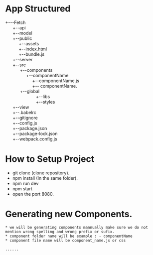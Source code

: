 # App Structured 
  +---Fetch<bR>
  &nbsp;&nbsp;&nbsp;&nbsp;&nbsp;&nbsp;+--api<bR>
  &nbsp;&nbsp;&nbsp;&nbsp;&nbsp;&nbsp;+--model<bR>
  &nbsp;&nbsp;&nbsp;&nbsp;&nbsp;&nbsp;+--public<bR>
  &nbsp;&nbsp;&nbsp;&nbsp;&nbsp;&nbsp;&nbsp;&nbsp;&nbsp;&nbsp;&nbsp;+--assets<bR>
  &nbsp;&nbsp;&nbsp;&nbsp;&nbsp;&nbsp;&nbsp;&nbsp;&nbsp;&nbsp;&nbsp;+--index.html<br>
  &nbsp;&nbsp;&nbsp;&nbsp;&nbsp;&nbsp;&nbsp;&nbsp;&nbsp;&nbsp;&nbsp;+--bundle.js<br>
  &nbsp;&nbsp;&nbsp;&nbsp;&nbsp;&nbsp;+--server<br>
  &nbsp;&nbsp;&nbsp;&nbsp;&nbsp;&nbsp;+--src<br>
  &nbsp;&nbsp;&nbsp;&nbsp;&nbsp;&nbsp;&nbsp;&nbsp;&nbsp;&nbsp;&nbsp;&nbsp;+--components<br>
  &nbsp;&nbsp;&nbsp;&nbsp;&nbsp;&nbsp;&nbsp;&nbsp;&nbsp;&nbsp;&nbsp;&nbsp;&nbsp;&nbsp;&nbsp;&nbsp;&nbsp;+--componentName<bR>
  &nbsp;&nbsp;&nbsp;&nbsp;&nbsp;&nbsp;&nbsp;&nbsp;&nbsp;&nbsp;&nbsp;&nbsp;&nbsp;&nbsp;&nbsp;&nbsp;&nbsp;&nbsp;&nbsp;&nbsp;&nbsp;&nbsp;+--componentName.js<br>
  &nbsp;&nbsp;&nbsp;&nbsp;&nbsp;&nbsp;&nbsp;&nbsp;&nbsp;&nbsp;&nbsp;&nbsp;&nbsp;&nbsp;&nbsp;&nbsp;&nbsp;&nbsp;&nbsp;&nbsp;&nbsp;&nbsp;+--   componentName.<br>
   &nbsp;&nbsp;&nbsp;&nbsp;&nbsp;&nbsp;&nbsp;&nbsp;&nbsp;&nbsp;&nbsp;&nbsp;+--global<br>
   &nbsp;&nbsp;&nbsp;&nbsp;&nbsp;&nbsp;&nbsp;&nbsp;&nbsp;&nbsp;&nbsp;&nbsp;      &nbsp;&nbsp;&nbsp;&nbsp;&nbsp;&nbsp;&nbsp;&nbsp;&nbsp;&nbsp;&nbsp;&nbsp;+--libs<br>
 &nbsp;&nbsp;&nbsp;&nbsp;&nbsp;&nbsp;&nbsp;&nbsp;&nbsp;&nbsp;&nbsp;&nbsp; &nbsp;&nbsp;&nbsp;&nbsp;&nbsp;&nbsp;&nbsp;&nbsp;&nbsp;&nbsp;&nbsp;&nbsp;+--styles<br>
  &nbsp;&nbsp;&nbsp;&nbsp;&nbsp;&nbsp;+--view<br>
  &nbsp;&nbsp;&nbsp;&nbsp;&nbsp;&nbsp;+--.babelrc<br>
  &nbsp;&nbsp;&nbsp;&nbsp;&nbsp;&nbsp;+--gitignore<br>
  &nbsp;&nbsp;&nbsp;&nbsp;&nbsp;&nbsp;+--config.js<br>
  &nbsp;&nbsp;&nbsp;&nbsp;&nbsp;&nbsp;+--package.json<br>
  &nbsp;&nbsp;&nbsp;&nbsp;&nbsp;&nbsp;+--package-lock.json<br>
  &nbsp;&nbsp;&nbsp;&nbsp;&nbsp;&nbsp;+--webpack.config.js<br>
  
  
  # How to Setup Project
  
  * git clone (clone repository).
  * npm install (In the same folder).
  * npm run dev 
  * npm start
  * open the port 8080. 
  
  # Generating new Components.
    * we will be generating components mannually make sure we do not mention wrong spelling and wrong prefix or sufix.
    * component folder name will be example : - componentName
    * component file name will be component_name.js or css 
    
    ......
  
  
    

